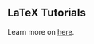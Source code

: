 ## LaTeX Tutorials

Learn more on  [here](https://www.latex-tutorial.com/tutorials/first-document/).
